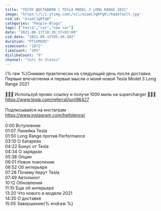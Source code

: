 ```yaml
---
title: "ТЕСЛУ ДОСТАВИЛИ | TESLA MODEL 3 LONG RANGE 2021"
image: "https:\/\/i.ytimg.com\/vi\/eiaeCJgRfq0\/hqdefault.jpg"
vid_id: "eiaeCJgRfq0"
categories: "People-Blogs"
tags: ["tesla","car","new car"]
date: "2021-06-17T18:30:37+03:00"
vid_date: "2021-06-15T05:36:30Z"
duration: "PT15M50S"
viewcount: "1872"
likeCount: "295"
dislikeCount: "9"
channel: "Yuri In States"
---
```

{% raw %}Снимаю практически на следующий день после доставки. Первые впечатления и первые мысли о моей новой Tesla Model 3 Long Range 2021<br /><br />🔋🔋🔋 Используй промо ссылку и получи 1000 миль на supercharger  🔋🔋🔋<a rel="nofollow" target="blank" href="https://www.tesla.com/referral/iurii96427">https://www.tesla.com/referral/iurii96427</a><br /><br />Подписывайся на инстаграм<br /><a rel="nofollow" target="blank" href="https://www.instagram.com/hellolence/">https://www.instagram.com/hellolence/</a><br /><br />0:00 Вступление<br />01:07 Линейка Tesla<br />01:50 Long Range против Performance<br />03:10 О батареях<br />04:22 Бонус от Tesla<br />04:34 О зарядках<br />05:38 Опции<br />06:01 Новое поколение<br />06:52 Об интерьере<br />07:28 Почему берут Tesla<br />07:49 Автопилот<br />10:12 Обновления<br />11:10 Еще об интерьере<br />13:20 Что нового в модели 2021 <br />14:30 О доставке<br />15:05 Завершение{% endraw %}
